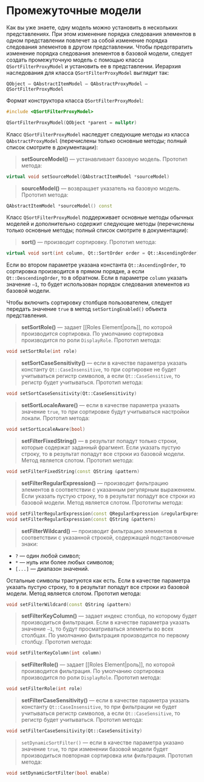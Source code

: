 # Промежуточные модели

Как вы уже знаете, одну модель можно установить в нескольких представлениях. При этом изменение порядка следования элементов в одном представлении повлечет за собой изменение порядка следования элементов в другом представлении. Чтобы предотвратить изменение порядка следования элементов в базовой модели, следует создать промежуточную модель с помощью класса `QSortFilterProxyModel` и установить ее в представлении. Иерархия наследования для класса `QSortFilterProxyModel` выглядит так:
```
QObject — QAbstractItemModel — QAbstractProxyModel — QSortFilterProxyModel
```

Формат конструктора класса `QSortFilterProxyModel`:
```c++
#include <QSortFilterProxyModel>

QSortFilterProxyModel(QObject *parent = nullptr)
```

Класс `QSortFilterProxyModel` наследует следующие методы из класса `QAbstractProxyModel` (перечислены только основные методы; полный список смотрите в документации):
> **setSourceModel()** — устанавливает базовую модель. Прототип метода:
```c++
virtual void setSourceModel(QAbstractItemModel *sourceModel)
```

> **sourceModel()** — возвращает указатель на базовую модель. Прототип метода:
```c++
QAbstractItemModel *sourceModel() const
```

Класс `QSortFilterProxyModel` поддерживает основные методы обычных моделей и дополнительно содержит следующие методы (перечислены только основные методы; полный список смотрите в документации):

> **sort()** — производит сортировку. Прототип метода:
```c++
virtual void sort(int column, Qt::SortOrder order = Qt::AscendingOrder)
```

Если во втором параметре указана константа `Qt::AscendingOrder`, то сортировка производится в прямом порядке, а если `Qt::DescendingOrder`, то в обратном. Если в параметре `column` указать значение `–1`, то будет использован порядок следования элементов из базовой модели.

Чтобы включить сортировку столбцов пользователем, следует передать значение `true` в метод `setSortingEnabled()` объекта представления. 

> **setSortRole()** — задает [[Roles Element|роль]], по которой производится сортировка. По умолчанию сортировка производится по роли `DisplayRole`. Прототип метода:
```c++
void setSortRole(int role)
```

> **setSortCaseSensitivity()** — если в качестве параметра указать константу `Qt::CaseInsensitive`, то при сортировке не будет учитываться регистр символов, а если `Qt::CaseSensitive`, то регистр будет учитываться. Прототип метода:
```c++
void setSortCaseSensitivity(Qt::CaseSensitivity)
```

> **setSortLocaleAware()** — если в качестве параметра указать значение `true`, то при сортировке будут учитываться настройки локали. Прототип метода:
```c++
void setSortLocaleAware(bool)
```

> **setFilterFixedString()** — в результат попадут только строки, которые содержат заданный фрагмент. Если указать пустую строку, то в результат попадут все строки из базовой модели. Метод является слотом. Прототип метода:
```c++
void setFilterFixedString(const QString &pattern)
```

> **setFilterRegularExpression()** — производит фильтрацию элементов в соответствии с указанным регулярным выражением. Если указать пустую строку, то в результат попадут все строки из базовой модели. Метод является слотом. Прототипы метода:
```c++
void setFilterRegularExpression(const QRegularExpression &regularExpression)
void setFilterRegularExpression(const QString &pattern)
```

> **setFilterWildcard()** — производит фильтрацию элементов в соответствии с указанной строкой, содержащей подстановочные знаки:

* `?` — один любой символ;
* `*` — нуль или более любых символов;
* `[...]` — диапазон значений.

Остальные символы трактуются как есть. Если в качестве параметра указать пустую строку, то в результат попадут все строки из базовой модели. Метод является слотом. Прототип метода:
```c++
void setFilterWildcard(const QString &pattern)
```

> **setFilterKeyColumn()** — задает индекс столбца, по которому будет производиться фильтрация. Если в качестве параметра указать значение `–1`, то будут просматриваться элементы во всех столбцах. По умолчанию фильтрация производится по первому столбцу. Прототип метода:
```c++
void setFilterKeyColumn(int column)
```

> **setFilterRole()** — задает [[Roles Element|роль]], по которой производится фильтрация. По умолчанию сортировка производится по роли `DisplayRole`. Прототип метода:
```c++
void setFilterRole(int role)
```

> **setFilterCaseSensitivity()** — если в качестве параметра указать константу `Qt::CaseInsensitive`, то при фильтрации не будет учитываться регистр символов, а если `Qt::CaseSensitive`, то регистр будет учитываться. Прототип метода:
```c++
void setFilterCaseSensitivity(Qt::CaseSensitivity)
```

> `setDynamicSortFilter()` — если в качестве параметра указано значение `true`, то при изменении базовой модели будет производиться повторная сортировка или фильтрация. Прототип метода:
```c++
void setDynamicSortFilter(bool enable)
```





